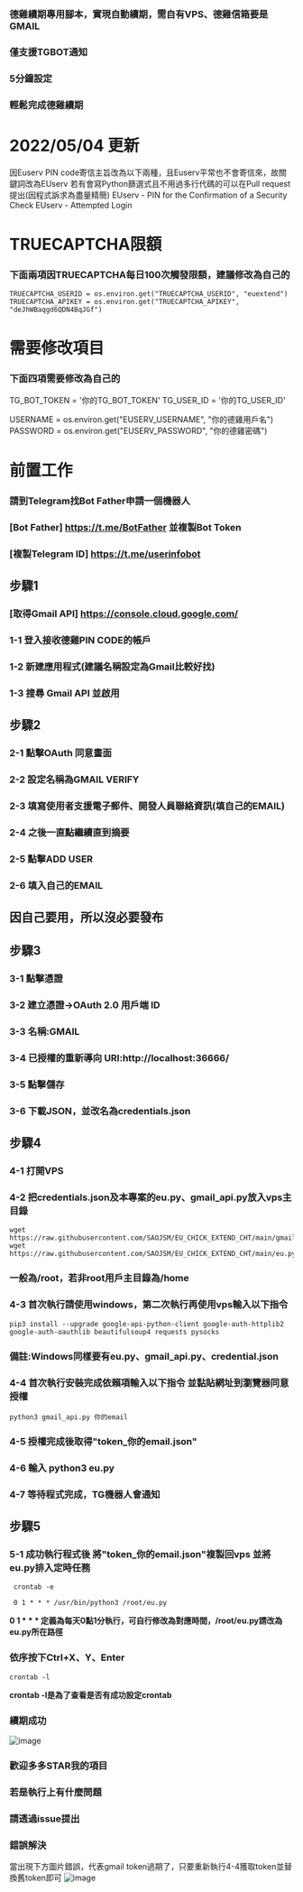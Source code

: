 ### 德雞續期專用腳本，實現自動續期，需自有VPS、德雞信箱要是GMAIL  
### 僅支援TGBOT通知  
### 5分鐘設定  
### 輕鬆完成德雞續期

# 2022/05/04 更新
因Euserv PIN code寄信主旨改為以下兩種，且Euserv平常也不會寄信來，故關鍵詞改為EUserv
若有會寫Python篩選式且不用過多行代碼的可以在Pull request提出(因程式訴求為盡量精簡)
EUserv - PIN for the Confirmation of a Security Check
EUserv - Attempted Login
  
  
# TRUECAPTCHA限額  
### 下面兩項因TRUECAPTCHA每日100次觸發限額，建議修改為自己的
    TRUECAPTCHA_USERID = os.environ.get("TRUECAPTCHA_USERID", "euextend")
    TRUECAPTCHA_APIKEY = os.environ.get("TRUECAPTCHA_APIKEY", "deJhWBaqgd6QDN4BqJGf")
    
# 需要修改項目  
### 下面四項需要修改為自己的
TG_BOT_TOKEN = '你的TG_BOT_TOKEN'
TG_USER_ID = '你的TG_USER_ID'

USERNAME = os.environ.get("EUSERV_USERNAME", "你的德雞用戶名")  
PASSWORD = os.environ.get("EUSERV_PASSWORD", "你的德雞密碼") 
  
  
# 前置工作  
### 請到Telegram找Bot Father申請一個機器人  
### [Bot Father] https://t.me/BotFather 並複製Bot Token  
### [複製Telegram ID] https://t.me/userinfobot

## 步驟1  
### [取得Gmail API] https://console.cloud.google.com/  
### 1-1 登入接收德雞PIN CODE的帳戶  
### 1-2 新建應用程式(建議名稱設定為Gmail比較好找)  
### 1-3 搜尋 Gmail API 並啟用  

## 步驟2  
### 2-1 點擊OAuth 同意畫面  
### 2-2 設定名稱為GMAIL VERIFY  
### 2-3 填寫使用者支援電子郵件、開發人員聯絡資訊(填自己的EMAIL)  
### 2-4 之後一直點繼續直到摘要  
### 2-5 點擊ADD USER  
### 2-6 填入自己的EMAIL  
## 因自己要用，所以沒必要發布  

## 步驟3  
### 3-1 點擊憑證  
### 3-2 建立憑證→OAuth 2.0 用戶端 ID  
### 3-3 名稱:GMAIL  
### 3-4 已授權的重新導向 URI:http://localhost:36666/  
### 3-5 點擊儲存  
### 3-6 下載JSON，並改名為credentials.json  

## 步驟4  
### 4-1 打開VPS  
### 4-2 把credentials.json及本專案的eu.py、gmail_api.py放入vps主目錄
    wget https://raw.githubusercontent.com/SAOJSM/EU_CHICK_EXTEND_CHT/main/gmail_api.py
    wget https://raw.githubusercontent.com/SAOJSM/EU_CHICK_EXTEND_CHT/main/eu.py
### 一般為/root，若非root用戶主目錄為/home   
### 4-3  首次執行請使用windows，第二次執行再使用vps輸入以下指令
    pip3 install --upgrade google-api-python-client google-auth-httplib2 google-auth-oauthlib beautifulsoup4 requests pysocks 
### 備註:Windows同樣要有eu.py、gmail_api.py、credential.json
### 4-4 首次執行安裝完成依賴項輸入以下指令 並黏貼網址到瀏覽器同意授權  
    python3 gmail_api.py 你的email  
### 4-5 授權完成後取得"token_你的email.json"
### 4-6 輸入 python3 eu.py  
### 4-7 等待程式完成，TG機器人會通知  
  
## 步驟5  
### 5-1 成功執行程式後 將"token_你的email.json"複製回vps 並將eu.py排入定時任務  
     crontab -e  
  
     0 1 * * * /usr/bin/python3 /root/eu.py  
**0 1 * * * 定義為每天0點1分執行，可自行修改為對應時間，/root/eu.py請改為eu.py所在路徑**  
  
### 依序按下Ctrl+X、Y、Enter  

    crontab -l  
    
**crontab -l是為了查看是否有成功設定crontab**  
  
### 續期成功
![image](https://github.com/SAOJSM/EU_CHICK_EXTEND_CHT/blob/main/%E7%BA%8C%E6%9C%9F%E6%88%90%E5%8A%9FTG%E9%80%9A%E7%9F%A5.png)
  
### 歡迎多多STAR我的項目  
### 若是執行上有什麼問題  
### 請透過issue提出

### 錯誤解決
當出現下方圖片錯誤，代表gmail token過期了，只要重新執行4-4獲取token並替換舊token即可
![image](https://github.com/SAOJSM/EU_CHICK_EXTEND_CHT/blob/main/%E7%99%BB%E5%85%A5%E5%A4%B1%E6%95%97.jpg)
